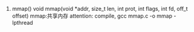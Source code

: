 1. mmap()
void mmap(void *addr, size_t len, int prot, int flags, int fd, off_t offset)
mmap:共享内存
attention: compile, gcc mmap.c -o mmap -lpthread

